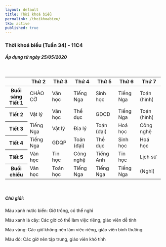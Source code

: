 ```yaml
---
layout: default
title: Thời khoá biểu
permalink: /thoikhoabieu/
tkb: active
published: true
---
```

<style>
.equilibrium{
  width: 100%;
  border: 1px solid #999;
  border-right: none;
  border-bottom: none;
  background-color: rgba(236,236,236,.5);
}

.equilibrium td{
    border-right: 1px solid #999;
    border-bottom: 1px solid #999;
}

.equilibrium td{
  position: relative;
  height: 200px;
}

.equilibrium .sup{
  display: block;
  position: relative;
  width: 50%;
  float: left;
  padding-bottom: 15%;
  line-height: 100%;
  text-align: center;
  z-index: 1;
}

.equilibrium .inf{
  display: block;
  position: relative;
  width: 50%;
  float: left;
  padding-top: 15%;
line-height: 100%;
  text-align: center;
  z-index: 1;
}

.equilibrium td::after{
  content: "";
  position: absolute;
  z-index: 0;
  top: 0;
  left: 0;
  width: 100%;
  height: 100%;
  background-color: rgba(218,218,218,.5);
  background-size: cover;
  clip-path: polygon(100% 0%, 0% 0%, 0% 100%);
}
    </style>
<h3><i class="far fa-calendar-alt"></i> Thời khoá biểu (Tuần 34) - 11C4</h3>
<h5>Áp dụng từ ngày 25/05/2020</h5>
<br/>
<table class="table table-bordered">
<thead>
    <tr class="table-active">
        <th class="table-light">
      </th>
        <th>Thứ 2</th>
        <th>Thứ 3</th>
        <th>Thứ 4</th>
        <th>Thứ 5</th>
        <th>Thứ 6</th>
        <th>Thứ 7</th>
    </tr>
</thead>
<tbody>
 <tr>
    <th class="table-active">Buổi sáng<br/>Tiết 1</th>
    <td class="table-info">CHÀO CỜ</td>
    <td class="table-warning">Văn học</td>
    <td class="table-success">Tiếng Nga</td>
    <td class="table-success">Sinh học</td>
    <td class="table-success">Tiếng Nga</td>
    <td class="table-warning">Toán (hình)</td>
    </tr>
    <tr>
        <th class="table-active">Tiết 2</th>
        <td class="table-warning">Vật lý</td>
    <td class="table-warning">Văn học</td>
    <td class="table-success">Thể dục</td>
    <td class="table-success">GDCD</td>
    <td class="table-success">Tiếng Nga</td>
    <td class="table-warning">Toán (hình)</td>
</tr>
<tr>
        <th class="table-active">Tiết 3</th>
        <td class="table-success">Tiếng Nga</td>
    <td class="table-warning">Vật lý</td>
    <td class="table-success">Địa lý</td>
    <td class="table-warning">Toán (đại)</td>
    <td class="table-warning">Hoá học</td>
    <td class="table-danger">Công nghệ</td>
</tr>
<tr>
        <th class="table-active">Tiết 4</th>
        <td class="table-success">Tiếng Nga</td>
    <td class="table-success">GDQP</td>
    <td class="table-warning">Toán (đại)</td>
    <td class="table-success">Thể dục</td>
    <td class="table-success">Sinh học</td>
    <td class="table-warning">Hoá học</td>
</tr>
<tr>
        <th class="table-active">Tiết 5</th>
        <td class="table-warning">Văn học</td>
    <td class="table-danger">Tin học</td>
    <td class="table-danger">Công nghệ</td>
    <td class="table-success">Tiếng Anh</td>
    <td class="table-danger">Tin học</td>
    <td class="table-success">Lịch sử</td>
</tr>
 <tr>
    <th class="table-active">Buổi chiều</th>
    <td class="table-warning">Văn học</td>
    <td class="table-warning">Toán học</td>
    <td class="table-warning">Tiếng Nga</td>
    <td class="table-warning">Tiếng Nga</td>
    <td class="table-warning">Tiếng Nga</td>
    <td class="table-info">(Nghỉ)</td>
</tr>
</tbody>
</table>
<br/>
<h5><i class="fas fa-question-circle"></i> Chú giải:</h5>
<p><a class="text-info">Màu xanh nước biển:</a> Giờ trống, có thể nghỉ</p>
<p><a class="text-success">Màu xanh lá cây:</a> Các giờ có thể làm việc riêng, giáo viên dễ tính
</p>
<p><a class="text-warning">Màu vàng:</a> Các giờ không nên làm việc riêng, giáo viên bình thường</p>
<p><a class="text-danger">Màu đỏ:</a> Các giờ nên tập trung, giáo viên khó tính</p>
